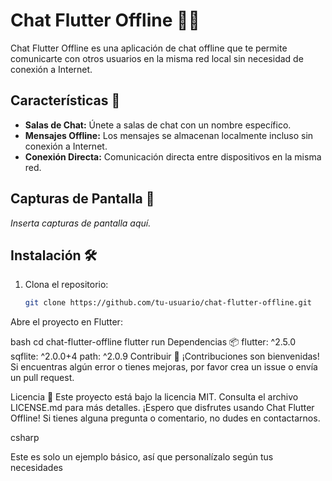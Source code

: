 # Chat Flutter Offline 📱💬

Chat Flutter Offline es una aplicación de chat offline que te permite comunicarte con otros usuarios en la misma red local sin necesidad de conexión a Internet.

## Características 🚀

- **Salas de Chat:** Únete a salas de chat con un nombre específico.
- **Mensajes Offline:** Los mensajes se almacenan localmente incluso sin conexión a Internet.
- **Conexión Directa:** Comunicación directa entre dispositivos en la misma red.

## Capturas de Pantalla 📸

_Inserta capturas de pantalla aquí._

## Instalación 🛠️

1. Clona el repositorio:

   ```bash
   git clone https://github.com/tu-usuario/chat-flutter-offline.git
Abre el proyecto en Flutter:

bash
cd chat-flutter-offline
flutter run
Dependencias 📦
flutter: ^2.5.0
sqflite: ^2.0.0+4
path: ^2.0.9
Contribuir 🤝
¡Contribuciones son bienvenidas! Si encuentras algún error o tienes mejoras, por favor crea un issue o envía un pull request.

Licencia 📄
Este proyecto está bajo la licencia MIT. Consulta el archivo LICENSE.md para más detalles.
¡Espero que disfrutes usando Chat Flutter Offline! Si tienes alguna pregunta o comentario, no dudes en contactarnos.

csharp

Este es solo un ejemplo básico, así que personalízalo según tus necesidades 

